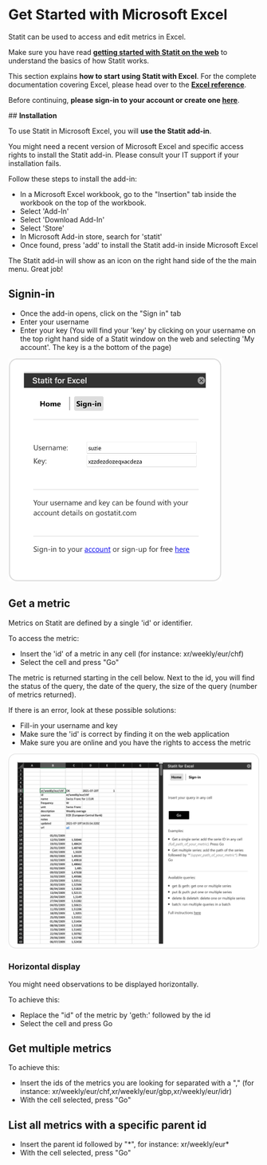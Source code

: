 # **Get Started with Microsoft Excel**

Statit can be used to access and edit metrics in Excel.

Make sure you have read [**getting started with Statit on the web**](/gs/web) to understand the basics of how Statit works.

This section explains **how to start using Statit with Excel**. For the complete documentation covering Excel, please head over to the [**Excel reference**](/reference/excel).

Before continuing, **please sign-in to your account or create one [here](https://gostatit.com/sign)**.


## **Installation**

To use Statit in Microsoft Excel, you will **use the Statit add-in**.

You might need a recent version of Microsoft Excel and specific access rights to install the Statit add-in. Please consult your IT support if your installation fails.

Follow these steps to install the add-in:

- In a Microsoft Excel workbook, go to the "Insertion" tab inside the workbook on the top of the workbook.
- Select 'Add-In'
- Select 'Download Add-In'
- Select 'Store'
- In Microsoft Add-in store, search for 'statit'
- Once found, press 'add' to install the Statit add-in inside Microsoft Excel

The Statit add-in will show as an icon on the right hand side of the the main menu. Great job!


## **Signin-in**

- Once the add-in opens, click on the "Sign in" tab
- Enter your username
- Enter your key (You will find your 'key' by clicking on your username on the top right hand side of a Statit window on the web and selecting 'My account'. The key is a the bottom of the page)

![Sign-In](/img/gs_excel_signin.png)


## **Get a metric**

Metrics on Statit are defined by a single 'id' or identifier.

To access the metric:

- Insert the 'id' of a metric in any cell (for instance: xr/weekly/eur/chf)
- Select the cell and press "Go"

The metric is returned starting in the cell below. Next to the id, you will find the status of the query, the date of the query, the size of the query (number of metrics returned).

If there is an error, look at these possible solutions:

- Fill-in your username and key
- Make sure the 'id' is correct by finding it on the web application
- Make sure you are online and you have the rights to access the metric

![Get a metric](/img/gs_excel_get.png)

### Horizontal display

You might need observations to be displayed horizontally.

To achieve this:

- Replace the "id" of the metric by 'geth:' followed by the id
- Select the cell and press Go


## **Get multiple metrics**

To achieve this:

- Insert the ids of the metrics you are looking for separated with a "," (for instance: xr/weekly/eur/chf,xr/weekly/eur/gbp,xr/weekly/eur/idr)
- With the cell selected, press "Go"


## **List all metrics with a specific parent id**


- Insert the parent id followed by "\*", for instance: xr/weekly/eur\*
- With the cell selected, press "Go"
